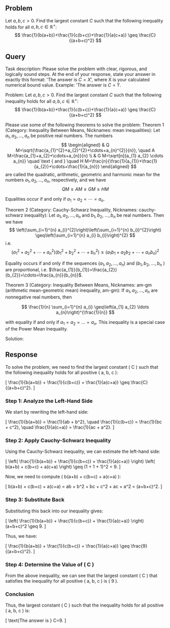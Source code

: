 ## Problem

Let $a, b, c > 0$. Find the largest constant $C$ such that the following inequality holds for all $a, b, c \in \mathbb{R}^{+}$:
$$
\frac{1}{b(a+b)}+\frac{1}{c(b+c)}+\frac{1}{a(c+a)} \geq \frac{C}{(a+b+c)^2}
$$

## Query

Task description: Please solve the problem with clear, rigorous, and logically sound steps. At the end of your response, state your answer in exactly this format: 'The answer is $C=X$', where X is your calculated numerical bound value. Example: 'The answer is $C=1$'.

Problem: Let $a, b, c > 0$. Find the largest constant $C$ such that the following inequality holds for all $a, b, c \in \mathbb{R}^{+}$:
$$
\frac{1}{b(a+b)}+\frac{1}{c(b+c)}+\frac{1}{a(c+a)} \geq \frac{C}{(a+b+c)^2}
$$

Please use some of the following theorems to solve the problem:
Theorem 1 (Category: Inequality Between Means, Nicknames: mean inequalities): Let $a_{1}, a_{2}, \ldots, a_{n}$ be positive real numbers. The numbers
$$
\begin{aligned}
& Q M=\sqrt{\frac{a_{1}^{2}+a_{2}^{2}+\cdots+a_{n}^{2}}{n}}, \quad A M=\frac{a_{1}+a_{2}+\cdots+a_{n}}{n} \\
& G M=\sqrt[n]{a_{1} a_{2} \cdots a_{n}} \quad \text { and } \quad H M=\frac{n}{\frac{1}{a_{1}}+\frac{1}{a_{2}}+\cdots+\frac{1}{a_{n}}}
\end{aligned}
$$
are called the quadratic, arithmetic, geometric and harmonic mean for the numbers $a_{1}, a_{2}, \ldots, a_{n}$, respectively, and we have
$$
Q M \geq A M \geq G M \geq H M
$$

Equalities occur if and only if $a_{1}=a_{2}=\cdots=a_{n}$.

Theorem 2 (Category: Cauchy-Schwarz Inequality, Nicknames: cauchy-schwarz inequality): Let $a_{1}, a_{2}, \ldots, a_{n}$ and $b_{1}, b_{2}$, $\ldots, b_{n}$ be real numbers. Then we have
$$
\left(\sum_{i=1}^{n} a_{i}^{2}\right)\left(\sum_{i=1}^{n} b_{i}^{2}\right) \geq\left(\sum_{i=1}^{n} a_{i} b_{i}\right)^{2}
$$
i.e.
$$
\left(a_{1}^{2}+a_{2}^{2}+\cdots+a_{n}^{2}\right)\left(b_{1}^{2}+b_{2}^{2}+\cdots+b_{n}^{2}\right) \geq\left(a_{1} b_{1}+a_{2} b_{2}+\cdots+a_{n} b_{n}\right)^{2}
$$

Equality occurs if and only if the sequences $\left(a_{1}, a_{2}, \ldots, a_{n}\right)$ and $\left(b_{1}, b_{2}\right.$, $\ldots, b_{n}$ ) are proportional, i.e. $\frac{a_{1}}{b_{1}}=\frac{a_{2}}{b_{2}}=\cdots=\frac{a_{n}}{b_{n}}$.

Theorem 3 (Category: Inequality Between Means, Nicknames: am-gm (arithmetic mean-geometric mean) inequality, am-gm): If $a_{1}, a_{2}, \ldots, a_{n}$ are nonnegative real numbers, then

$$
\frac{1}{n} \sum_{i=1}^{n} a_{i} \geq\left(a_{1} a_{2} \ldots a_{n}\right)^{\frac{1}{n}}
$$

with equality if and only if $a_{1}=a_{2}=\ldots=a_{n}$. This inequality is a special case of the Power Mean Inequality.

Solution:

## Response

To solve the problem, we need to find the largest constant \( C \) such that the following inequality holds for all positive \( a, b, c \):

\[
\frac{1}{b(a+b)} + \frac{1}{c(b+c)} + \frac{1}{a(c+a)} \geq \frac{C}{(a+b+c)^2}.
\]

### Step 1: Analyze the Left-Hand Side

We start by rewriting the left-hand side:

\[
\frac{1}{b(a+b)} = \frac{1}{ab + b^2}, \quad \frac{1}{c(b+c)} = \frac{1}{bc + c^2}, \quad \frac{1}{a(c+a)} = \frac{1}{ac + a^2}.
\]

### Step 2: Apply Cauchy-Schwarz Inequality

Using the Cauchy-Schwarz inequality, we can estimate the left-hand side:

\[
\left( \frac{1}{b(a+b)} + \frac{1}{c(b+c)} + \frac{1}{a(c+a)} \right) \left( b(a+b) + c(b+c) + a(c+a) \right) \geq (1 + 1 + 1)^2 = 9.
\]

Now, we need to compute \( b(a+b) + c(b+c) + a(c+a) \):

\[
b(a+b) + c(b+c) + a(c+a) = ab + b^2 + bc + c^2 + ac + a^2 = (a+b+c)^2.
\]

### Step 3: Substitute Back

Substituting this back into our inequality gives:

\[
\left( \frac{1}{b(a+b)} + \frac{1}{c(b+c)} + \frac{1}{a(c+a)} \right) (a+b+c)^2 \geq 9.
\]

Thus, we have:

\[
\frac{1}{b(a+b)} + \frac{1}{c(b+c)} + \frac{1}{a(c+a)} \geq \frac{9}{(a+b+c)^2}.
\]

### Step 4: Determine the Value of \( C \)

From the above inequality, we can see that the largest constant \( C \) that satisfies the inequality for all positive \( a, b, c \) is \( 9 \).

### Conclusion

Thus, the largest constant \( C \) such that the inequality holds for all positive \( a, b, c \) is:

\[
\text{The answer is } C=9.
\]